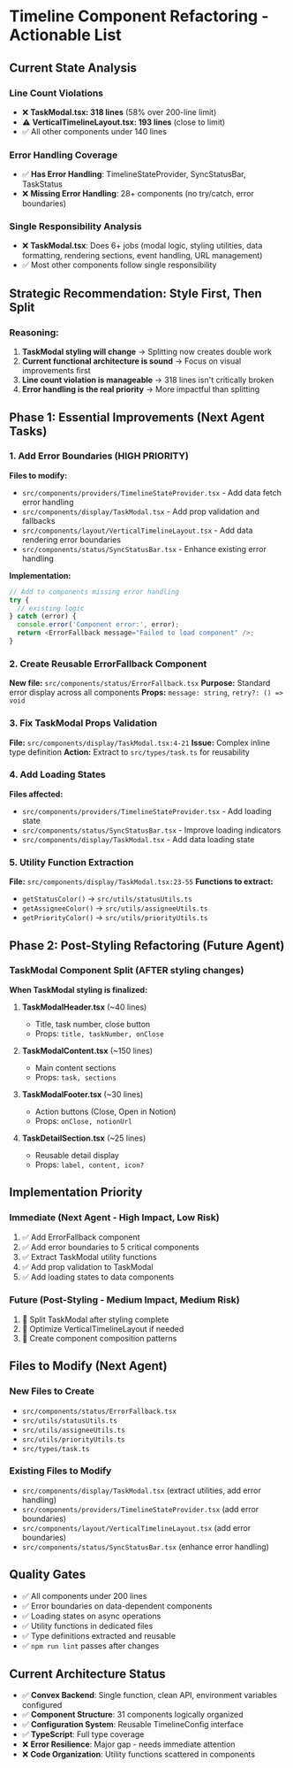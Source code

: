 # Timeline Component Refactoring - Actionable List

## Current State Analysis

### Line Count Violations
- ❌ **TaskModal.tsx: 318 lines** (58% over 200-line limit)
- ⚠️ **VerticalTimelineLayout.tsx: 193 lines** (close to limit)
- ✅ All other components under 140 lines

### Error Handling Coverage
- ✅ **Has Error Handling**: TimelineStateProvider, SyncStatusBar, TaskStatus
- ❌ **Missing Error Handling**: 28+ components (no try/catch, error boundaries)

### Single Responsibility Analysis
- ❌ **TaskModal.tsx**: Does 6+ jobs (modal logic, styling utilities, data formatting, rendering sections, event handling, URL management)
- ✅ Most other components follow single responsibility

## Strategic Recommendation: **Style First, Then Split**

### Reasoning:
1. **TaskModal styling will change** → Splitting now creates double work
2. **Current functional architecture is sound** → Focus on visual improvements first
3. **Line count violation is manageable** → 318 lines isn't critically broken
4. **Error handling is the real priority** → More impactful than splitting

## Phase 1: Essential Improvements (Next Agent Tasks)

### 1. Add Error Boundaries (HIGH PRIORITY)
**Files to modify:**
- `src/components/providers/TimelineStateProvider.tsx` - Add data fetch error handling
- `src/components/display/TaskModal.tsx` - Add prop validation and fallbacks
- `src/components/layout/VerticalTimelineLayout.tsx` - Add data rendering error boundaries
- `src/components/status/SyncStatusBar.tsx` - Enhance existing error handling

**Implementation:**
```typescript
// Add to components missing error handling
try {
  // existing logic
} catch (error) {
  console.error('Component error:', error);
  return <ErrorFallback message="Failed to load component" />;
}
```

### 2. Create Reusable ErrorFallback Component
**New file:** `src/components/status/ErrorFallback.tsx`
**Purpose:** Standard error display across all components
**Props:** `message: string`, `retry?: () => void`

### 3. Fix TaskModal Props Validation
**File:** `src/components/display/TaskModal.tsx:4-21`
**Issue:** Complex inline type definition
**Action:** Extract to `src/types/task.ts` for reusability

### 4. Add Loading States
**Files affected:**
- `src/components/providers/TimelineStateProvider.tsx` - Add loading state
- `src/components/status/SyncStatusBar.tsx` - Improve loading indicators
- `src/components/display/TaskModal.tsx` - Add data loading state

### 5. Utility Function Extraction
**File:** `src/components/display/TaskModal.tsx:23-55`
**Functions to extract:**
- `getStatusColor()` → `src/utils/statusUtils.ts`
- `getAssigneeColor()` → `src/utils/assigneeUtils.ts`
- `getPriorityColor()` → `src/utils/priorityUtils.ts`

## Phase 2: Post-Styling Refactoring (Future Agent)

### TaskModal Component Split (AFTER styling changes)
**When TaskModal styling is finalized:**

1. **TaskModalHeader.tsx** (~40 lines)
   - Title, task number, close button
   - Props: `title, taskNumber, onClose`

2. **TaskModalContent.tsx** (~150 lines)  
   - Main content sections
   - Props: `task, sections`

3. **TaskModalFooter.tsx** (~30 lines)
   - Action buttons (Close, Open in Notion)
   - Props: `onClose, notionUrl`

4. **TaskDetailSection.tsx** (~25 lines)
   - Reusable detail display
   - Props: `label, content, icon?`

## Implementation Priority

### Immediate (Next Agent - High Impact, Low Risk)
1. ✅ Add ErrorFallback component
2. ✅ Add error boundaries to 5 critical components
3. ✅ Extract TaskModal utility functions
4. ✅ Add prop validation to TaskModal
5. ✅ Add loading states to data components

### Future (Post-Styling - Medium Impact, Medium Risk)
1. 🔄 Split TaskModal after styling complete
2. 🔄 Optimize VerticalTimelineLayout if needed
3. 🔄 Create component composition patterns

## Files to Modify (Next Agent)

### New Files to Create
- `src/components/status/ErrorFallback.tsx`
- `src/utils/statusUtils.ts`
- `src/utils/assigneeUtils.ts`  
- `src/utils/priorityUtils.ts`
- `src/types/task.ts`

### Existing Files to Modify
- `src/components/display/TaskModal.tsx` (extract utilities, add error handling)
- `src/components/providers/TimelineStateProvider.tsx` (add error boundaries)
- `src/components/layout/VerticalTimelineLayout.tsx` (add error boundaries)
- `src/components/status/SyncStatusBar.tsx` (enhance error handling)

## Quality Gates
- ✅ All components under 200 lines
- ✅ Error boundaries on data-dependent components
- ✅ Loading states on async operations  
- ✅ Utility functions in dedicated files
- ✅ Type definitions extracted and reusable
- ✅ `npm run lint` passes after changes

## Current Architecture Status
- ✅ **Convex Backend**: Single function, clean API, environment variables configured
- ✅ **Component Structure**: 31 components logically organized
- ✅ **Configuration System**: Reusable TimelineConfig interface
- ✅ **TypeScript**: Full type coverage
- ❌ **Error Resilience**: Major gap - needs immediate attention
- ❌ **Code Organization**: Utility functions scattered in components